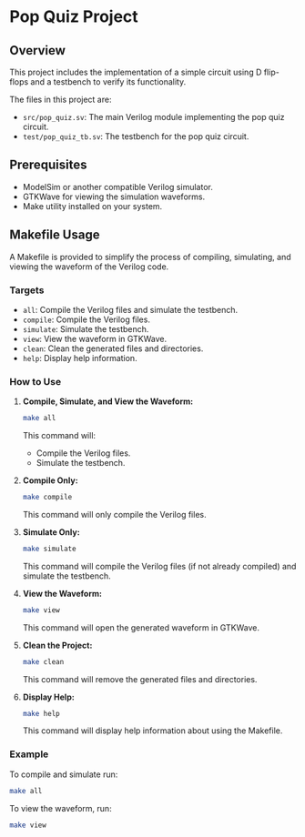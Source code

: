 # Pop Quiz Project

## Overview

This project includes the implementation of a simple circuit using D flip-flops and a testbench to verify its functionality.

The files in this project are:
- `src/pop_quiz.sv`: The main Verilog module implementing the pop quiz circuit.
- `test/pop_quiz_tb.sv`: The testbench for the pop quiz circuit.

## Prerequisites

- ModelSim or another compatible Verilog simulator.
- GTKWave for viewing the simulation waveforms.
- Make utility installed on your system.

## Makefile Usage

A Makefile is provided to simplify the process of compiling, simulating, and viewing the waveform of the Verilog code.

### Targets

- `all`: Compile the Verilog files and simulate the testbench.
- `compile`: Compile the Verilog files.
- `simulate`: Simulate the testbench.
- `view`: View the waveform in GTKWave.
- `clean`: Clean the generated files and directories.
- `help`: Display help information.

### How to Use

1. **Compile, Simulate, and View the Waveform:**
    ```bash
    make all
    ```
    This command will:
    - Compile the Verilog files.
    - Simulate the testbench.

2. **Compile Only:**
    ```bash
    make compile
    ```
    This command will only compile the Verilog files.

3. **Simulate Only:**
    ```bash
    make simulate
    ```
    This command will compile the Verilog files (if not already compiled) and simulate the testbench.

4. **View the Waveform:**
    ```bash
    make view
    ```
    This command will open the generated waveform in GTKWave.

5. **Clean the Project:**
    ```bash
    make clean
    ```
    This command will remove the generated files and directories.

6. **Display Help:**
    ```bash
    make help
    ```
    This command will display help information about using the Makefile.

### Example

To compile and simulate run:
```bash
make all
```
To view the waveform, run:
```bash
make view
```


